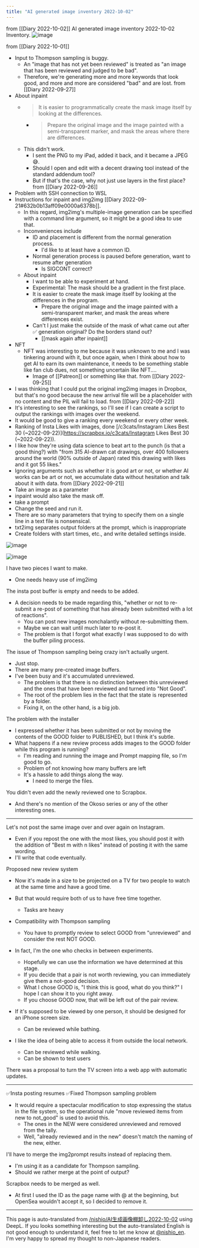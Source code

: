 ```yaml
---
title: "AI generated image inventory 2022-10-02"
---
```


from  [[Diary 2022-10-02]]
AI generated image inventory 2022-10-02
Inventory.
![image](https://gyazo.com/454002ce651f79d6443307ca736cbeea/thumb/1000)

from  [[Diary 2022-10-01]]
- Input to Thompson sampling is buggy.
    - An "image that has not yet been reviewed" is treated as "an image that has been reviewed and judged to be bad".
    - Therefore, we're generating more and more keywords that look good, and more and more are considered "bad" and are lost.
from  [[Diary 2022-09-27]]
- About inpaint
    - > It is easier to programmatically create the mask image itself by looking at the differences.
        - > Prepare the original image and the image painted with a semi-transparent marker, and mask the areas where there are differences.
    - This didn't work.
        - I sent the PNG to my iPad, added it back, and it became a JPEG😅.
        - Should I open and edit with a decent drawing tool instead of the standard addendum tool?
        - But if that's the case, why not just use layers in the first place?
from  [[Diary 2022-09-26]]
- Problem with SSH connection to WSL
- Instructions for inpaint and img2img [[Diary 2022-09-21#632b0b13aff09e0000a6378b]].
    - In this regard, img2img's multiple-image generation can be specified with a command line argument, so it might be a good idea to use that.
    - Inconveniences include
        - ID and placement is different from the normal generation process.
            - I'd like to at least have a common ID.
        - Normal generation process is paused before generation, want to resume after generation
            - Is SIGCONT correct?
    - About inpaint
        - I want to be able to experiment at hand.
        - Experimental: The mask should be a gradient in the first place.
        - It is easier to create the mask image itself by looking at the differences in the program.
            - Prepare the original image and the image painted with a semi-transparent marker, and mask the areas where differences exist.
        - Can't I just make the outside of the mask of what came out after ✅ generation original? Do the borders stand out?
            - [[mask again after inpaint]]
- NFT
    - NFT was interesting to me because it was unknown to me and I was tinkering around with it, but once again, when I think about how to get AI to earn its own maintenance, it needs to be something stable like fan club dues, not something uncertain like NFT....
        - Image of [[Patreon]] or something like that.
from  [[Diary 2022-09-25]]
- I was thinking that I could put the original img2img images in Dropbox, but that's no good because the new arrival file will be a placeholder with no content and the PIL will fail to load.
from  [[Diary 2022-09-22]]
- It's interesting to see the rankings, so I'll see if I can create a script to output the rankings with images over the weekend.
- It would be good to give a ranking every weekend or every other week.
- Ranking of Insta Likes with images, done [/c3cats/Instagram Likes Best 30 (~2022-09-22)](https://scrapbox.io/c3cats/Instagram Likes Best 30 (~2022-09-22)).
- I like how they're using data science to beat art to the punch (is that a good thing?) with "from 315 AI-drawn cat drawings, over 400 followers around the world (90% outside of Japan) rated this drawing with likes and it got 55 likes."
- Ignoring arguments such as whether it is good art or not, or whether AI works can be art or not, we accumulate data without hesitation and talk about it with data.
from  [[Diary 2022-09-21]]
- Take an image as a parameter
- inpaint would also take the mask off.
- take a prompt
- Change the seed and run it.
- There are so many parameters that trying to specify them on a single line in a text file is nonsensical.
- txt2img separates output folders at the prompt, which is inappropriate
- Create folders with start times, etc., and write detailed settings inside.

![image](https://gyazo.com/a0fc311e149a3551e4b925503b8da4ec/thumb/1000)

![image](https://gyazo.com/af4dd5c1e05ba13761239be12668393b/thumb/1000)

I have two pieces I want to make.
- One needs heavy use of img2img

The insta post buffer is empty and needs to be added.
- A decision needs to be made regarding this, "whether or not to re-submit a re-post of something that has already been submitted with a lot of reactions".
    - You can post new images nonchalantly without re-submitting them.
    - Maybe we can wait until much later to re-post it.
    - The problem is that I forgot what exactly I was supposed to do with the buffer piling process.

The issue of Thompson sampling being crazy isn't actually urgent.
- Just stop.
- There are many pre-created image buffers.
- I've been busy and it's accumulated unreviewed.
    - The problem is that there is no distinction between this unreviewed and the ones that have been reviewed and turned into "Not Good".
    - The root of the problem lies in the fact that the state is represented by a folder.
    - Fixing it, on the other hand, is a big job.

The problem with the installer
- I expressed whether it has been submitted or not by moving the contents of the GOOD folder to PUBLISHED, but I think it's subtle.
- What happens if a new review process adds images to the GOOD folder while this program is running?
    - I'm reading and running the image and Prompt mapping file, so I'm good to go.
    - Problem of not knowing how many buffers are left
    - It's a hassle to add things along the way.
        - I need to merge the files.

You didn't even add the newly reviewed one to Scrapbox.
- And there's no mention of the Okoso series or any of the other interesting ones.

---

Let's not post the same image over and over again on Instagram.
- Even if you repost the one with the most likes, you should post it with the addition of "Best m with n likes" instead of posting it with the same wording.
- I'll write that code eventually.

Proposed new review system
- Now it's made in a size to be projected on a TV for two people to watch at the same time and have a good time.
- But that would require both of us to have free time together.
    - Tasks are heavy
- Compatibility with Thompson sampling
    - You have to promptly review to select GOOD from "unreviewed" and consider the rest NOT GOOD.
- In fact, I'm the one who checks in between experiments.
    - Hopefully we can use the information we have determined at this stage.
    - If you decide that a pair is not worth reviewing, you can immediately give them a not-good decision.
    - What I chose GOOD is, "I think this is good, what do you think?" I hope I can show it to you right away.
    - If you choose GOOD now, that will be left out of the pair review.
- If it's supposed to be viewed by one person, it should be designed for an iPhone screen size.
    - Can be reviewed while bathing.

- I like the idea of being able to access it from outside the local network.
    - Can be reviewed while walking.
    - Can be shown to test users

There was a proposal to turn the TV screen into a web app with automatic updates.

----
✅Insta posting resumes
✅Fixed Thompson sampling problem
- It would require a spectacular modification to stop expressing the status in the file system, so the operational rule "move reviewed items from new to not_good" is used to avoid this.
    - The ones in the NEW were considered unreviewed and removed from the tally.
    - Well, "already reviewed and in the new" doesn't match the naming of the new, either.

I'll have to merge the img2prompt results instead of replacing them.
- I'm using it as a candidate for Thompson sampling.
- Should we rather merge at the point of output?

Scrapbox needs to be merged as well.
- At first I used the ID as the page name with @ at the beginning, but OpenSea wouldn't accept it, so I decided to remove it.


---
This page is auto-translated from [/nishio/AI生成画像棚卸し2022-10-02](https://scrapbox.io/nishio/AI生成画像棚卸し2022-10-02) using DeepL. If you looks something interesting but the auto-translated English is not good enough to understand it, feel free to let me know at [@nishio_en](https://twitter.com/nishio_en). I'm very happy to spread my thought to non-Japanese readers.